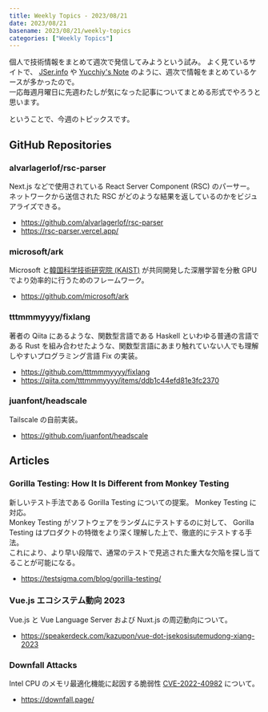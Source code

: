 ```yaml
---
title: Weekly Topics - 2023/08/21
date: 2023/08/21
basename: 2023/08/21/weekly-topics
categories: ["Weekly Topics"]
---
```


個人で技術情報をまとめて週次で発信してみようという試み。
よく見ているサイトで、 [JSer.info](https://jser.info/2023/07/13/prisma-5.0.0-prettier-3.0-convert-to-esm/) や [Yucchiy's Note](https://blog.yucchiy.com/tags/unity-weekly/) のように、週次で情報をまとめているケースが多かったので。  
一応毎週月曜日に先週わたしが気になった記事についてまとめる形式でやろうと思います。

ということで、今週のトピックスです。

## GitHub Repositories

### alvarlagerlof/rsc-parser

Next.js などで使用されている React Server Component (RSC) のパーサー。  
ネットワークから送信された RSC がどのような結果を返しているのかをビジュアライズできる。

- https://github.com/alvarlagerlof/rsc-parser
- https://rsc-parser.vercel.app/

### microsoft/ark

Microsoft と[韓国科学技術研究院 (KAIST)](https://www.kaist.ac.kr/en/) が共同開発した深層学習を分散 GPU でより効率的に行うためのフレームワーク。

- https://github.com/microsoft/ark

### tttmmmyyyy/fixlang

著者の Qiita にあるような、関数型言語である Haskell といわゆる普通の言語である Rust を組み合わせたような、関数型言語にあまり触れていない人でも理解しやすいプログラミング言語 Fix の実装。

- https://github.com/tttmmmyyyy/fixlang
- https://qiita.com/tttmmmyyyy/items/ddb1c44efd81e3fc2370

### juanfont/headscale

Tailscale の自前実装。

- https://github.com/juanfont/headscale

## Articles

### Gorilla Testing: How It Is Different from Monkey Testing

新しいテスト手法である Gorilla Testing についての提案。 Monkey Testing に対応。  
Monkey Testing がソフトウェアをランダムにテストするのに対して、 Gorilla Testing はプロダクトの特徴をより深く理解した上で、徹底的にテストする手法。  
これにより、より早い段階で、通常のテストで見逃された重大な欠陥を探し当てることが可能になる。

- https://testsigma.com/blog/gorilla-testing/

### Vue.js エコシステム動向 2023

Vue.js と Vue Language Server および Nuxt.js の周辺動向について。

- https://speakerdeck.com/kazupon/vue-dot-jsekosisutemudong-xiang-2023

### Downfall Attacks

Intel CPU のメモリ最適化機能に起因する脆弱性 [CVE-2022-40982](https://cve.mitre.org/cgi-bin/cvename.cgi?name=CVE-2022-40982) について。

- https://downfall.page/
